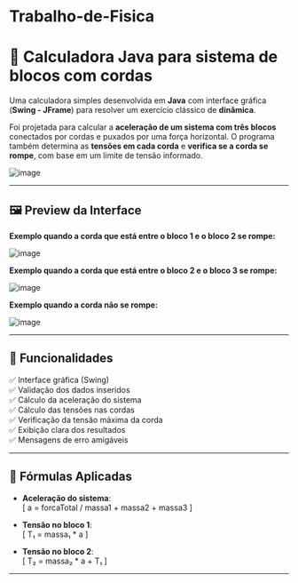 # Trabalho-de-Fisica

# 🧮 Calculadora Java para sistema de blocos com cordas

Uma calculadora simples desenvolvida em **Java** com interface gráfica (**Swing - JFrame**) para resolver um exercício clássico de **dinâmica**.

Foi projetada para calcular a **aceleração de um sistema com três blocos** conectados por cordas e puxados por uma força horizontal. O programa também determina as **tensões em cada corda** e **verifica se a corda se rompe**, com base em um limite de tensão informado.

![image](https://github.com/user-attachments/assets/50c905a3-be1c-4f9f-88dc-e682a13b0db8)


---

## 🖼️ Preview da Interface

  <strong>Exemplo quando a corda que está entre o bloco 1 e o bloco 2 se rompe:</strong>
  
![image](https://github.com/user-attachments/assets/83ae5341-a482-4650-b8fa-f8ed7f114087)


  <strong>Exemplo quando a corda que está entre o bloco 2 e o bloco 3 se rompe:</strong>

![image](https://github.com/user-attachments/assets/df033225-cf59-4e92-8de8-72635d1ee225)

  <strong>Exemplo quando a corda não se rompe:</strong>
  
![image](https://github.com/user-attachments/assets/619e8ca9-a89e-4a5a-b72e-aee4d188aa98)


---

## 🚀 Funcionalidades

✅ Interface gráfica (Swing)  
✅ Validação dos dados inseridos  
✅ Cálculo da aceleração do sistema  
✅ Cálculo das tensões nas cordas  
✅ Verificação da tensão máxima da corda  
✅ Exibição clara dos resultados  
✅ Mensagens de erro amigáveis

---

## 📐 Fórmulas Aplicadas

- **Aceleração do sistema**:  
  \[
  a = forcaTotal / massa1 + massa2 + massa3
  \]

- **Tensão no bloco 1**:  
  \[
  T₁ = massa₁ * a
  \]

- **Tensão no bloco 2**:  
  \[
  T₂ = massa₂ * a + T₁
  \]

---

